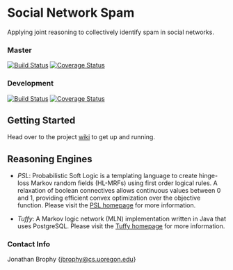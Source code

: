 # Social Network Spam #

Applying joint reasoning  to collectively identify spam in social networks.

### Master ###

[![Build Status](https://travis-ci.org/jjbrophy47/sn_spam.svg?branch=master)](https://travis-ci.org/jjbrophy47/sn_spam)
[![Coverage Status](https://coveralls.io/repos/github/jjbrophy47/sn_spam/badge.svg?branch=master)](https://coveralls.io/github/jjbrophy47/sn_spam?branch=master)

### Development ###

[![Build Status](https://travis-ci.org/jjbrophy47/sn_spam.svg?branch=development)](https://travis-ci.org/jjbrophy47/sn_spam)
[![Coverage Status](https://coveralls.io/repos/github/jjbrophy47/sn_spam/badge.svg?branch=development)](https://coveralls.io/github/jjbrophy47/sn_spam?branch=development)

## Getting Started ##

Head over to the project [wiki](https://github.com/jjbrophy47/sn_spam/wiki) to get up and running.

## Reasoning Engines ##

* *PSL*: Probabilistic Soft Logic is a templating language to create hinge-loss Markov random fields (HL-MRFs) using first order logical rules. A relaxation of boolean connectives allows continuous values between 0 and 1, providing efficient convex optimization over the objective function. Please visit the [PSL homepage](https://github.com/linqs/psl) for more information.

* *Tuffy*: A Markov logic network (MLN) implementation written in Java that uses PostgreSQL. Please visit the [Tuffy homepage](http://i.stanford.edu/hazy/tuffy/) for more information.

### Contact Info ###

Jonathan Brophy {jbrophy@cs.uoregon.edu}

